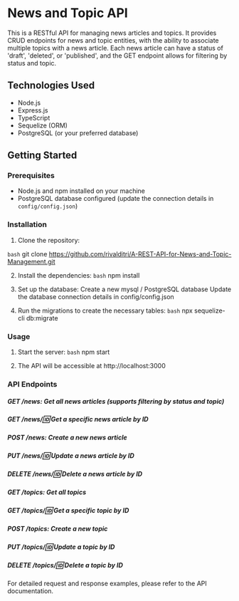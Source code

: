 # News and Topic API

This is a RESTful API for managing news articles and topics. It provides CRUD endpoints for news and topic entities, with the ability to associate multiple topics with a news article. Each news article can have a status of 'draft', 'deleted', or 'published', and the GET endpoint allows for filtering by status and topic.

## Technologies Used

- Node.js
- Express.js
- TypeScript
- Sequelize (ORM)
- PostgreSQL (or your preferred database)

## Getting Started

### Prerequisites

- Node.js and npm installed on your machine
- PostgreSQL database configured (update the connection details in `config/config.json`)

### Installation

1. Clone the repository:

```bash```
git clone https://github.com/rivalditri/A-REST-API-for-News-and-Topic-Management.git

2. Install the dependencies:
```bash```
npm install

3. Set up the database:
Create a new mysql / PostgreSQL database
Update the database connection details in config/config.json

4. Run the migrations to create the necessary tables:
```bash```
npx sequelize-cli db:migrate

### Usage
1. Start the server:
```bash```
npm start

2. The API will be accessible at http://localhost:3000
### API Endpoints
##### GET /news: Get all news articles (supports filtering by status and topic)
##### GET /news/:id: Get a specific news article by ID
##### POST /news: Create a new news article
##### PUT /news/:id: Update a news article by ID
##### DELETE /news/:id: Delete a news article by ID
##### GET /topics: Get all topics
##### GET /topics/:id: Get a specific topic by ID
##### POST /topics: Create a new topic
##### PUT /topics/:id: Update a topic by ID
##### DELETE /topics/:id: Delete a topic by ID
For detailed request and response examples, please refer to the API documentation.
